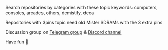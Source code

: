 Search repositories by categories with these topic keywords: computers, consoles, arcades, others, demistify, deca

Repositories with 3pins topic need old Mister SDRAMs with the 3 extra pins

Discussion group on [Telegram group](https://t.me/Deca_Max10_FPGA) & [Discord channel](https://discord.gg/YDdmtwh) 

Have fun 🍿 

<!--

**Here are some ideas to get you started:**

🙋‍♀️ A short introduction - what is your organization all about?
🌈 Contribution guidelines - how can the community get involved?
👩‍💻 Useful resources - where can the community find your docs? Is there anything else the community should know?
🍿 Fun facts - what does your team eat for breakfast?
🧙 Remember, you can do mighty things with the power of [Markdown](https://docs.github.com/github/writing-on-github/getting-started-with-writing-and-formatting-on-github/basic-writing-and-formatting-syntax)
-->

